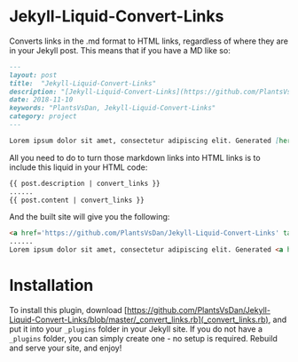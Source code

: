 # Jekyll-Liquid-Convert-Links
Converts links in the .md format to HTML links, regardless of where they are in your Jekyll post. This means that if you have a MD like so:
```md
---
layout: post
title:  "Jekyll-Liquid-Convert-Links"
description: "[Jekyll-Liquid-Convert-Links](https://github.com/PlantsVsDan/Jekyll-Liquid-Convert-Links) is a Jekyll-Liquid plugin that converts links in the .md format to HTML links, regardless of where they are in your Jekyll post."
date: 2018-11-10
keywords: "PlantsVsDan, Jekyll-Liquid-Convert-Links"
category: project
---

Lorem ipsum dolor sit amet, consectetur adipiscing elit. Generated [here](https://lipsum.com/).
```

All you need to do to turn those markdown links into HTML links is to include this liquid in your HTML code:
```HTML
{{ post.description | convert_links }}
......
{{ post.content | convert_links }} 
```

And the built site will give you the following:
```HTML
<a href='https://github.com/PlantsVsDan/Jekyll-Liquid-Convert-Links' target='_blank'>Jekyll-Liquid-Convert-Links</a> is a Jekyll-Liquid plugin that converts links in the .md format to HTML links, regardless of where they are in your Jekyll post.
......
Lorem ipsum dolor sit amet, consectetur adipiscing elit. Generated <a href='https://lipsum.com/' target='_blank'>here</a>.
```

# Installation
To install this plugin, download [https://github.com/PlantsVsDan/Jekyll-Liquid-Convert-Links/blob/master/_convert_links.rb](_convert_links.rb), and put it into your `_plugins` folder in your Jekyll site. If you do not have a `_plugins` folder, you can simply create one - no setup is required. Rebuild and serve your site, and enjoy!
